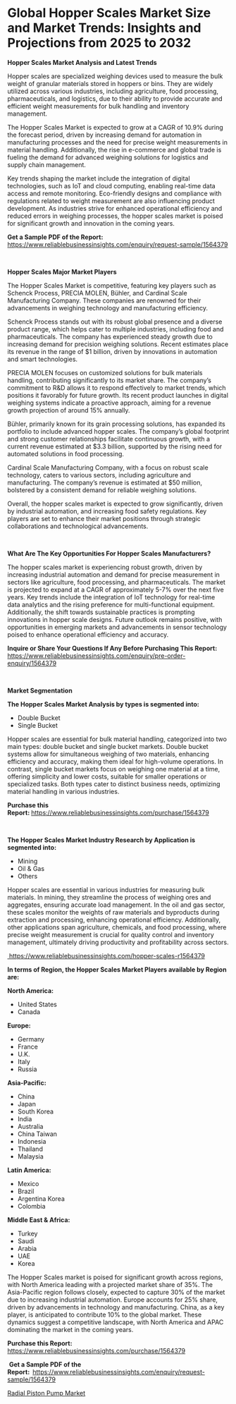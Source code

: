 <p><h1>Global Hopper Scales Market Size and Market Trends: Insights and Projections from 2025 to 2032</h1></p><p><strong>Hopper Scales Market Analysis and Latest Trends</strong></p>
<p><p>Hopper scales are specialized weighing devices used to measure the bulk weight of granular materials stored in hoppers or bins. They are widely utilized across various industries, including agriculture, food processing, pharmaceuticals, and logistics, due to their ability to provide accurate and efficient weight measurements for bulk handling and inventory management. </p><p>The Hopper Scales Market is expected to grow at a CAGR of 10.9% during the forecast period, driven by increasing demand for automation in manufacturing processes and the need for precise weight measurements in material handling. Additionally, the rise in e-commerce and global trade is fueling the demand for advanced weighing solutions for logistics and supply chain management. </p><p>Key trends shaping the market include the integration of digital technologies, such as IoT and cloud computing, enabling real-time data access and remote monitoring. Eco-friendly designs and compliance with regulations related to weight measurement are also influencing product development. As industries strive for enhanced operational efficiency and reduced errors in weighing processes, the hopper scales market is poised for significant growth and innovation in the coming years.</p></p>
<p><strong>Get a Sample PDF of the Report:&nbsp;</strong> <a href="https://www.reliablebusinessinsights.com/enquiry/request-sample/1564379?utm_campaign=1720&utm_medium=2&utm_source=Github&utm_content=ia&utm_term=16022025&utm_id=hopper-scales">https://www.reliablebusinessinsights.com/enquiry/request-sample/1564379</a></p>
<p>&nbsp;</p>
<p><strong>Hopper Scales Major Market Players</strong></p>
<p><p>The Hopper Scales Market is competitive, featuring key players such as Schenck Process, PRECIA MOLEN, Bühler, and Cardinal Scale Manufacturing Company. These companies are renowned for their advancements in weighing technology and manufacturing efficiency. </p><p>Schenck Process stands out with its robust global presence and a diverse product range, which helps cater to multiple industries, including food and pharmaceuticals. The company has experienced steady growth due to increasing demand for precision weighing solutions. Recent estimates place its revenue in the range of $1 billion, driven by innovations in automation and smart technologies.</p><p>PRECIA MOLEN focuses on customized solutions for bulk materials handling, contributing significantly to its market share. The company’s commitment to R&D allows it to respond effectively to market trends, which positions it favorably for future growth. Its recent product launches in digital weighing systems indicate a proactive approach, aiming for a revenue growth projection of around 15% annually.</p><p>Bühler, primarily known for its grain processing solutions, has expanded its portfolio to include advanced hopper scales. The company’s global footprint and strong customer relationships facilitate continuous growth, with a current revenue estimated at $3.3 billion, supported by the rising need for automated solutions in food processing.</p><p>Cardinal Scale Manufacturing Company, with a focus on robust scale technology, caters to various sectors, including agriculture and manufacturing. The company’s revenue is estimated at $50 million, bolstered by a consistent demand for reliable weighing solutions.</p><p>Overall, the hopper scales market is expected to grow significantly, driven by industrial automation, and increasing food safety regulations. Key players are set to enhance their market positions through strategic collaborations and technological advancements.</p></p>
<p>&nbsp;</p>
<p><strong>What Are The Key Opportunities For Hopper Scales Manufacturers?</strong></p>
<p><p>The hopper scales market is experiencing robust growth, driven by increasing industrial automation and demand for precise measurement in sectors like agriculture, food processing, and pharmaceuticals. The market is projected to expand at a CAGR of approximately 5-7% over the next five years. Key trends include the integration of IoT technology for real-time data analytics and the rising preference for multi-functional equipment. Additionally, the shift towards sustainable practices is prompting innovations in hopper scale designs. Future outlook remains positive, with opportunities in emerging markets and advancements in sensor technology poised to enhance operational efficiency and accuracy.</p></p>
<p><strong>Inquire or Share Your Questions If Any Before Purchasing This Report:</strong> <a href="https://www.reliablebusinessinsights.com/enquiry/pre-order-enquiry/1564379?utm_campaign=1720&utm_medium=2&utm_source=Github&utm_content=ia&utm_term=16022025&utm_id=hopper-scales">https://www.reliablebusinessinsights.com/enquiry/pre-order-enquiry/1564379</a></p>
<p>&nbsp;</p>
<p><strong>Market Segmentation</strong></p>
<p><strong>The Hopper Scales Market Analysis by types is segmented into:</strong></p>
<p><ul><li>Double Bucket</li><li>Single Bucket</li></ul></p>
<p><p>Hopper scales are essential for bulk material handling, categorized into two main types: double bucket and single bucket markets. Double bucket systems allow for simultaneous weighing of two materials, enhancing efficiency and accuracy, making them ideal for high-volume operations. In contrast, single bucket markets focus on weighing one material at a time, offering simplicity and lower costs, suitable for smaller operations or specialized tasks. Both types cater to distinct business needs, optimizing material handling in various industries.</p></p>
<p><strong>Purchase this Report:&nbsp;</strong><a href="https://www.reliablebusinessinsights.com/purchase/1564379?utm_campaign=1720&utm_medium=2&utm_source=Github&utm_content=ia&utm_term=16022025&utm_id=hopper-scales">https://www.reliablebusinessinsights.com/purchase/1564379</a></p>
<p>&nbsp;</p>
<p><strong>The Hopper Scales Market Industry Research by Application is segmented into:</strong></p>
<p><ul><li>Mining</li><li>Oil & Gas</li><li>Others</li></ul></p>
<p><p>Hopper scales are essential in various industries for measuring bulk materials. In mining, they streamline the process of weighing ores and aggregates, ensuring accurate load management. In the oil and gas sector, these scales monitor the weights of raw materials and byproducts during extraction and processing, enhancing operational efficiency. Additionally, other applications span agriculture, chemicals, and food processing, where precise weight measurement is crucial for quality control and inventory management, ultimately driving productivity and profitability across sectors.</p></p>
<p><a href="https://www.reliablebusinessinsights.com/hopper-scales-r1564379?utm_campaign=1720&utm_medium=2&utm_source=Github&utm_content=ia&utm_term=16022025&utm_id=hopper-scales">&nbsp;https://www.reliablebusinessinsights.com/hopper-scales-r1564379</a></p>
<p><strong>In terms of Region, the Hopper Scales Market Players available by Region are:</strong></p>
<p>
    <p> <strong> North America: </strong>
        <ul>
            <li>United States</li>
            <li>Canada</li>
        </ul>
        </p> 
    <p> <strong> Europe: </strong>
        <ul>
            <li>Germany</li>
            <li>France</li>
            <li>U.K.</li>
            <li>Italy</li>
            <li>Russia</li>
        </ul>
        </p> 
    <p> <strong> Asia-Pacific: </strong>
        <ul>
            <li>China</li>
            <li>Japan</li>
            <li>South Korea</li>
            <li>India</li>
            <li>Australia</li>
            <li>China Taiwan</li>
            <li>Indonesia</li>
            <li>Thailand</li>
            <li>Malaysia</li>
        </ul>
        </p> 
    <p> <strong> Latin America: </strong>
        <ul>
            <li>Mexico</li>
            <li>Brazil</li>
            <li>Argentina Korea</li>
            <li>Colombia</li>
        </ul>
        </p> 
    <p> <strong> Middle East & Africa: </strong>
        <ul>
            <li>Turkey</li>
            <li>Saudi</li>
            <li>Arabia</li>
            <li>UAE</li>
            <li>Korea</li>
        </ul>
    </p>
    </p>
<p><p>The Hopper Scales market is poised for significant growth across regions, with North America leading with a projected market share of 35%. The Asia-Pacific region follows closely, expected to capture 30% of the market due to increasing industrial automation. Europe accounts for 25% share, driven by advancements in technology and manufacturing. China, as a key player, is anticipated to contribute 10% to the global market. These dynamics suggest a competitive landscape, with North America and APAC dominating the market in the coming years.</p></p>
<p><strong>Purchase this Report: </strong><a href="https://www.reliablebusinessinsights.com/purchase/1564379?utm_campaign=1720&utm_medium=2&utm_source=Github&utm_content=ia&utm_term=16022025&utm_id=hopper-scales">https://www.reliablebusinessinsights.com/purchase/1564379</a></p>
<p>&nbsp;<strong>Get a Sample PDF of the Report:&nbsp;&nbsp;</strong><a href="https://www.reliablebusinessinsights.com/enquiry/request-sample/1564379?utm_campaign=1720&utm_medium=2&utm_source=Github&utm_content=ia&utm_term=16022025&utm_id=hopper-scales">https://www.reliablebusinessinsights.com/enquiry/request-sample/1564379</a></p>
<p><strong></strong></p>
<p><p><a href="https://github.com/marlanamarvn/Market-Research-Report-List-1/blob/main/radial-piston-pump-market.md?utm_campaign=1720&utm_medium=2&utm_source=Github&utm_content=ia&utm_term=16022025&utm_id=hopper-scales">Radial Piston Pump Market</a></p></p>